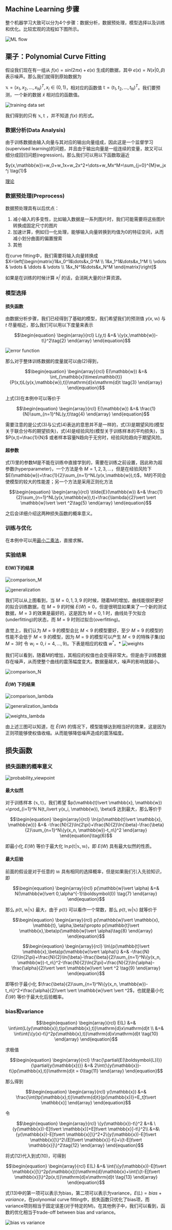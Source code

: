 ## Machine Learning 步骤

整个机器学习大致可以分为4个步骤：数据分析，数据预处理，模型选择以及训练和优化。比较宏观的流程如下图所示。

![ML flow](https://github.com/Lehyu/lehyu.github.com/blob/master/image/PRML/chap1/ML-flow.png?raw=true)

## 栗子：Polynomial Curve Fitting

假设我们现在有一组从 $f(x)=sin(2\pi x)+\epsilon(x)$ 生成的数据，其中 $\epsilon(x)=N(x\vert 0,\beta)$ 表示噪声。那么我们就得到原始数据为

$\mathbb{x}=(x_1,x_2,\dots,x_N)^T,x_i\in(0,1)$，相对应的函数值 $\mathbb{t}=(t_1,t_2,\dots,t_N)^T$。我们要预测，一个新的数据 $\tilde{x}$ 相对应的函数值。

![training data set](https://github.com/Lehyu/lehyu.github.com/blob/master/image/PRML/chap1/curve-fitting-points.png?raw=true)

我们得到的只有 $\mathbb{x},\mathbb{t}$ ，并不知道 $f(x)$ 的形式。

### 数据分析(Data Analysis)

由于训练数据由输入向量与其对应的输出向量组成，因此这是一个监督学习(supervised learning)的问题，并且由于输出向量是一组连续的变量，故又可以细分成回归问题(regression)。那么我们可以用以下函数取逼近

$y(x,\mathbb{w})=w_0+w_1x+w_2x^2+\dots+w_Mx^M=\sum_{j=0}^{M}w_jx^j \tag{1}$

[理论]()

### 数据预处理(Preprocess)

数据预处理具有以后优点：

1. 减小输入的多变性，比如输入数据是一系列图片时，我们可能需要将这些图片转换成固定尺寸的图片
2. 加速计算，例如归一化处理，能够输入向量转换到均值为0的特征空间，从而减小划分曲面的偏置搜索
3. 其他

在curve fitting中，我们需要将输入向量转换成 $X=\left[\begin{matrix}1&x_0^1&\dots&x_0^M \\ 1&x_1^1&\dots&x_1^M \\  \vdots & \vdots & \ddots & \vdots \\ 1&x_N^1&\dots&x_N^M \end{matrix}\right]$

如果是在训练的时候计算 $x_i^j$ 的话，会消耗大量的计算资源。

### 模型选择

#### 损失函数

由数据分析步骤，我们已经得到了基础的模型，我们希望我们的预测值 $y(x,\mathbb{w})$ 与 $t$ 尽量相近，那么我们可以用以下度量来表示

$$\begin{equation}
\begin{array}{rcl}
L(y,t) &=& \{y(x,\mathbb{w})-t\}^2\tag{2}
\end{array}
\end{equation}$$

![error function](https://github.com/Lehyu/lehyu.github.com/blob/master/image/PRML/chap1/polynomial_curve_fitting_error_function.png?raw=true)

那么对于整体训练数据的度量就可以由(2)得到，

$$\begin{equation}
\begin{array}{rcl}
E(\mathbb{w}) &=& \int_{\mathbb{x}\times\mathbb{t}}{P(x,t)L(y(x,\mathbb{w}),t)}\mathrm{d}x\mathrm{d}t \tag{3}
\end{array}
\end{equation}$$

上式(3)在本例中可以等价于

$$\begin{equation}
\begin{array}{rcl}
E(\mathbb{w}) &=& \frac{1}{N}\sum_{n=1}^NL(y,t)\tag{4}
\end{array}
\end{equation}$$

需要注意的是公式(3)与公式(4)表达的意思并不是一样的，式(3)是期望风险(模型关于联合分布的期望损失)，式(4)是经验风险(模型关于训练样本的平均损失)，当 $P(x,t)=\frac{1}{N}$ 或者样本容量N趋向于无穷时，经验风险趋向于期望风险。

#### 超参数

式(1)里的参数M是不能在训练中直接学到的，需要在训练之前设置，因此称为超参数(hyperparameter)，一个方法是令 $M=1,2,3,\dots$，但是在经验风险下  $E(\mathbb{w})=\frac{1}{2}\sum_{n=1}^NL(y(x,\mathbb{w}),t)$，M的不同会使模型的较大的性能差；另一个方法是采用正则化方法

$$\begin{equation}
\begin{array}{rcl}
\tilde{E}(\mathbb{w}) &=& \frac{1}{2}\sum_{n=1}^NL(y(x,\mathbb{w}),t)+\frac{\lambda}{2}\vert \vert \mathbb{w}\vert \vert ^2\tag{5}
\end{array}
\end{equation}$$

之后会详细介绍这两种损失函数的概率意义。

### 训练与优化

在本例中可以用[最小二乘法]()，直接求解。

### 实验结果

#### E(W)下的结果

![comparison_M](https://github.com/Lehyu/lehyu.github.com/blob/master/image/PRML/chap1/comparison_M.png?raw=true)

![generalization](https://github.com/Lehyu/lehyu.github.com/blob/master/image/PRML/chap1/generalization.png?raw=true)

我们可以从上图看到，当 $M=0,1,3,9$ 的时候，随着M的增加，曲线能很好更好的拟合训练数据，在 $M=9$ 的时候 $E(W)=0$，但是很明显如果来了一个新的测试数据，$M=3$ 的效果是最好的，这是因为 $M=0,1$ 时，曲线处于欠拟合(underfitting)的状态，而 $M=9$ 时则过拟合(overfitting)。

直觉上，我们认为 $M=9$ 的模型会比 $M<9$ 的模型要好，至少 $M=9$ 的模型的性能不会低于 $M<9$ 的模型，因为 $M=9$ 的模型可以产生 $M<9$ 的特殊子集(如 $M=3$时 令 $w_i=0, i = 4,\dots,9$)。下表是相应的权值 $w^*$。*
![weights](https://github.com/Lehyu/lehyu.github.com/blob/master/image/PRML/chap1/weights.png?raw=true)

我们可以看到，随着M的增加，其相应的权值也会变得非常大。但是由于训练数据存在噪声，从而使整个曲线的震荡幅度变大。数据量越大，噪声的影响就越小。

![comparison_N](https://github.com/Lehyu/lehyu.github.com/blob/master/image/PRML/chap1/comparison_N_M.png?raw=true)

#### $\tilde{E}(W)$ 下的结果

![comparison_lambda](https://github.com/Lehyu/lehyu.github.com/blob/master/image/PRML/chap1/comparison_lambda.png?raw=true)

![generalization_lambda](https://github.com/Lehyu/lehyu.github.com/blob/master/image/PRML/chap1/generalization_lambda.png?raw=true)

![weights_lambda](https://github.com/Lehyu/lehyu.github.com/blob/master/image/PRML/chap1/weights_lambda.png?raw=true)

由上述三图可以知道，在 $\tilde{E}(W)$ 的情况下，模型能够达到相当好的效果，这是因为正则项能够使权值收缩。从而能够降低噪声造成的震荡幅度。

## 损失函数

### 损失函数的概率意义

![probability_viewpoint](https://github.com/Lehyu/lehyu.github.com/blob/master/image/PRML/chap1/probability_viewpoint.png?raw=true)

#### 最大似然

对于训练样本 $(\mathbb{x}, \mathbb{t})$，我们希望 $p(\mathbb{t}\vert \mathbb{x}, \mathbb{w}) =\prod_{i=1}^N N(t_i\vert y(x_i, \mathbb{w}), \beta)$ 达到最大，那么等价于

$$\begin{equation}
\begin{array}{rcl}
\ln{p(\mathbb{t}\vert \mathbb{x}, \mathbb{w})} &=& -\frac{N}{2}\ln{2\pi}+\frac{N}{2}\ln{\beta}-\frac{\beta}{2}\sum_{n=1}^N\{y(x_n, \mathbb{w})-t_n\}^2
\end{array}
\end{equation}\tag{6}$$

即最小化 $E(W)$ 等价于最大化 $\ln{p(\mathbb{t}\vert \mathbb{x}, \mathbb{w})}$，即 $E(W)$ 具有最大似然的性质。

#### 最大后验

前面的假设是对于任意的 $\mathbb{w}$ 具有相同的选择概率，但是如果我们引入先验知识，即

$$\begin{equation}
\begin{array}{rcl}
p(\mathbb{w}\vert \alpha) &=& N(\mathbb{w}\vert 0,\alpha^{-1}\boldsymbol{I}) \tag{7}
\end{array}
\end{equation}$$

那么 $p(\mathbb{t},\mathbb{w}\vert \mathbb{x})$ 最大，由于 $p(\mathbb{t})$ 可以看作一个常数，那么 $p(\mathbb{t},\mathbb{w}\vert \mathbb{x})$ 就等价于

$$\begin{equation}
\begin{array}{rcl}
p(\mathbb{w}\vert \mathbb{x}, \mathbb{t}, \alpha,\beta)\propto p(\mathbb{t}\vert \mathbb{x},\beta)p(\mathbb{w}\vert \alpha)\tag{8}
\end{array}
\end{equation}$$

$$\begin{equation}
\begin{array}{rcl}
\ln\{p(\mathbb{t}\vert \mathbb{x},\beta)p(\mathbb{w}\vert \alpha)\} &=& -\frac{N}{2}\ln{2\pi}+\frac{N}{2}\ln{\beta}-\frac{\beta}{2}\sum_{n=1}^N\{y(x_n, \mathbb{w})-t_n\}^2-\frac{N}{2}\ln{2\pi}+\frac{N}{2}\ln{\alpha}-\frac{\alpha}{2}\vert \vert \mathbb{w}\vert \vert ^2 \tag{9}
\end{array}
\end{equation}$$


即等价于最小化 $\frac{\beta}{2}\sum_{n=1}^N\{y(x_n, \mathbb{w})-t_n\}^2+\frac{\alpha}{2}\vert \vert \mathbb{w}\vert \vert ^2$，也就是最小化 $\tilde{E}(W)$ 等价于最大化后验概率。

### bias和variance

$$\begin{equation}
\begin{array}{rcl}
E(L) &=& \int\int{L(y(\mathbb{x}),t)p(\mathbb{x},t)}\mathrm{d}x\mathrm{d}t \\  &=&  \int\int{\{y(x)-t\}^2p(\mathbb{x},t)}\mathrm{d}x\mathrm{d}t \tag{10}
\end{array}
\end{equation}$$

求极值

$$\begin{equation}
\begin{array}{rcl}
\frac{\partial{E(\boldsymbol{L})}}{\partial{y(\mathbb{x})}} &=& 2\int{\{y(\mathbb{x})-t\}p(\mathbb{x},t)}\mathrm{d}t = 0\tag{11}
\end{array}
\end{equation}$$

那么得到

$$\begin{equation}
\begin{array}{rcl}
y(\mathbb{x}) &=& \frac{\int{tp(\mathbb{x},t)}\mathrm{d}t}{p(\mathbb{x})}=E_t[t\vert \mathbb{x}]
\end{array}
\end{equation}$$

令

$$\begin{equation}
\begin{array}{rcl}
\{y(\mathbb{x})-t\}^2 &=& \{y(\mathbb{x})-E[t\vert \mathbb{x}]+E[t\vert \mathbb{x}]-t\}^2\\
&=&\{y(\mathbb{x})-E[t\vert \mathbb{x}]\}^2+2\{y(\mathbb{x})-E[t\vert \mathbb{x}]\}^2\{E[t\vert \mathbb{x}]-t\}+\{t-E[t\vert \mathbb{x}]\}^2\tag{12}
\end{array}
\end{equation}$$

将式(12)代入到式(10)，可得到

$$\begin{equation}
\begin{array}{rcl}
E(L) &=& \int{\{y(\mathbb{x})-E[t\vert \mathbb{x}]\}^2p(\mathbb{x})}\mathrm{d}\mathbb{x}+\int{\{t-E[t\vert \mathbb{x}]\}^2p(x,t)}\mathrm{d}x\mathrm{d}t \tag{13}
\end{array}
\end{equation}$$

式(13)中的第一项可以表示为bias，第二项可以表示为variance，$E(L)=bias+variance$，在polynomial curve fitting中，损失函数只优化了bias项，而variance项则相当于固定误差(对于特定的M)。在其他例子中，我们可以看到，函数的优化相当于trade-off between bias and variance。

![bias vs variance](https://github.com/Lehyu/lehyu.github.com/blob/master/image/PRML/chap1/bias_variance.png?raw=true)
